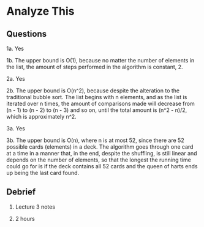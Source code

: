 # Analyze This

## Questions

1a. Yes

1b. The upper bound is O(1), because no matter the number of elements in the list, the amount of steps performed in the algorithm is constant, 2.

2a. Yes

2b. The upper bound is O(n^2), because despite the alteration to the traditional bubble sort. The list begins with n elements, and as the list is iterated over n times, the amount of comparisons made will decrease from (n - 1) to (n - 2) to (n - 3) and so on, until the total amount is (n^2 - n)/2, which is approximately n^2.

3a. Yes

3b. The upper bound is O(n), where n is at most 52, since there are 52 possible cards (elements) in a deck. The algorithm goes through one card at a time in a manner that, in the end, despite the shuffling, is still linear and depends on the number of elements, so that the longest the running time could go for is if the deck contains all 52 cards and the queen of harts ends up being the last card found.

## Debrief

1. Lecture 3 notes

2. 2 hours
